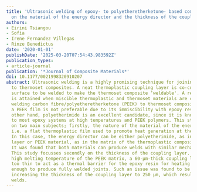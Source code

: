 ```yaml
---
title: 'Ultrasonic welding of epoxy- to polyetheretherketone- based composites: Investigation
  on the material of the energy director and the thickness of the coupling layer'
authors:
- Eirini Tsiangou
- Sofia
- Irene Fernandez Villegas
- Rinze Benedictus
date: '2020-01-01'
publishDate: '2025-03-20T07:54:43.983592Z'
publication_types:
- article-journal
publication: '*Journal of Composite Materials*'
doi: 10.1177/0021998320910207
abstract: Ultrasonic welding is a highly promising technique for joining thermoplastic
  to thermoset composites. A neat thermoplastic coupling layer is co-cured on the
  surface to be welded to make the thermoset composite ‘weldable'. A reliable bond
  is attained when miscible thermoplastic and thermoset materials are chosen. For
  welding carbon fibre/polyetheretherketone (PEEK) to thermoset composite samples,
  a PEEK film is not preferable due to its immiscibility with epoxy resins. On the
  other hand, polyetherimide is an excellent candidate, since it is known to be miscible
  to most epoxy systems at high temperatures and PEEK polymers. This study focusses
  on two main subjects; firstly, the nature of the material of the energy director,
  i.e. a flat thermoplastic film used to promote heat generation at the interface.
  In this case, the energy director can be either polyetherimide, as in the coupling
  layer or PEEK material, as in the matrix of the thermoplastic composite adherend.
  It was found that both materials can produce welds with similar mechanical performance.
  This study focusses secondly on the thickness of the coupling layer. Due to the
  high melting temperature of the PEEK matrix, a 60-µm-thick coupling layer was seemingly
  too thin to act as a thermal barrier for the epoxy resin for heating times long
  enough to produce fully welded joints. Such an issue was found to be overcome by
  increasing the thickness of the coupling layer to 250 µm, which resulted in high-strength
  welds.
---
```

